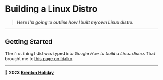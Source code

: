 # Building a Linux Distro

> ***Here I'm going to outline how I built my own Linux distro.***

---

## Getting Started

The first thing I did was typed into Google *How to build a Linux distro*. That brought me to [this page on Idalko](https://idalko.com/build-linux-distribution/).



---

**🤍 2023 [Brenton Holiday](https://brenton.holiday)**
